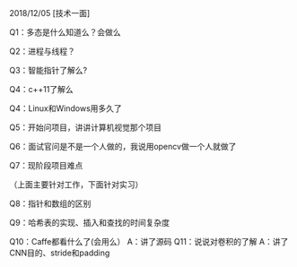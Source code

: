 2018/12/05
[技术一面]

Q1：多态是什么知道么？会做么

Q2：进程与线程？

Q3：智能指针了解么?

Q4：c++11了解么

Q4：Linux和Windows用多久了

Q5：开始问项目，讲讲计算机视觉那个项目

Q6：面试官问是不是一个人做的，我说用opencv做一个人就做了

Q7：现阶段项目难点

（上面主要针对工作，下面针对实习）

Q8：指针和数组的区别

Q9：哈希表的实现、插入和查找的时间复杂度

Q10：Caffe都看什么了(会用么）
A：讲了源码
Q11：说说对卷积的了解
A：讲了CNN目的、stride和padding
